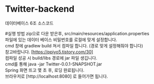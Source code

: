 # Twitter-backend
데이터베이스 6조 소스코드

#실행 방법
zip으로 다운 받은후, src/main/resources/application.properties<br>
파일에 있는 데이터 베이스 비밀번호를 로컬에 맞게 설정합니다.<br>
cmd 창에 gradlew build 쳐서 컴파일 합니다. (경로 맞게 설정해줘야 합니다)<br>
참고바랍니다. [https://ppiyo5.tistory.com/30]<br>
컴파일 성공 시 build/libs 경로에 jar 파일 생깁니다.<br>
cmd를 통해 java -jar Twitter-0.0.1-SNAPSHOT.jar<br>
Spring 화면 뜨고 몇 초 후, 로딩 완료됩니다.<br>
브라우저로 [http://localhost:8080] 로 들어가면 됩니다.
